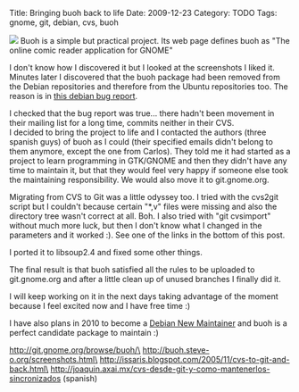 Title: Bringing buoh back to life
Date: 2009-12-23
Category: TODO
Tags: gnome, git, debian, cvs, buoh

![](/pictures/buoh.png) Buoh is a simple but practical project. Its web page defines buoh as "The online comic reader application for GNOME"

I don't know how I discovered it but I looked at the screenshots I liked it. Minutes later I discovered that the buoh package had been
removed from the Debian repositories and therefore from the Ubuntu repositories too. The reason is in [this debian bug
report](http://bugs.debian.org/cgi-bin/bugreport.cgi?bug=523534).

I checked that the bug report was true... there hadn't been movement in their mailing list for a long time, commits neither in their CVS.\
I decided to bring the project to life and I contacted the authors (three spanish guys) of buoh as I could (their specified emails didn't
belong to them anymore, except the one from Carlos). They told me it had started as a project to learn programming in GTK/GNOME and then
they didn't have any time to maintain it, but that they would feel very happy if someone else took the maintaining responsibility. We would
also move it to git.gnome.org.

Migrating from CVS to Git was a little odyssey too. I tried with the cvs2git script but I couldn't because certain "\*,v" files were missing
and also the directory tree wasn't correct at all. Boh. I also tried with "git cvsimport" without much more luck, but then I don't know what
I changed in the parameters and it worked :). See one of the links in the bottom of this post.

I ported it to libsoup2.4 and fixed some other things.

The final result is that buoh satisfied all the rules to be uploaded to git.gnome.org and after a little clean up of unused branches I
finally did it.

I will keep working on it in the next days taking advantage of the moment because I feel excited now and I have free time :)

I have also plans in 2010 to become a [Debian New Maintainer](https://nm.debian.org/) and buoh is a perfect candidate package to maintain :)

http://git.gnome.org/browse/buoh/\
http://buoh.steve-o.org/screenshots.html\
http://issaris.blogspot.com/2005/11/cvs-to-git-and-back.html\
http://joaquin.axai.mx/cvs-desde-git-y-como-mantenerlos-sincronizados (spanish)
